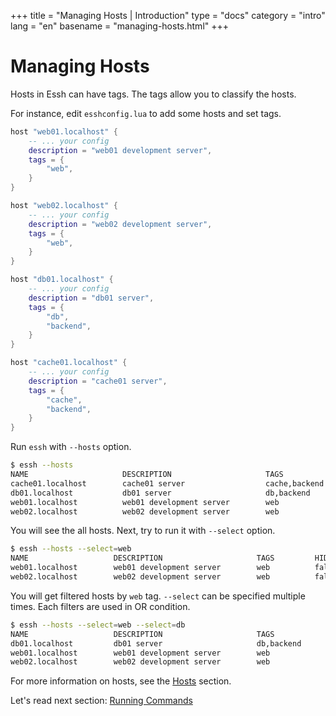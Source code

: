 +++
title = "Managing Hosts | Introduction"
type = "docs"
category = "intro"
lang = "en"
basename = "managing-hosts.html"
+++

# Managing Hosts

Hosts in Essh can have tags. The tags allow you to classify the hosts.

For instance, edit `esshconfig.lua` to add some hosts and set tags.

~~~lua
host "web01.localhost" {
    -- ... your config
    description = "web01 development server",
    tags = {
        "web",
    }
}

host "web02.localhost" {
    -- ... your config
    description = "web02 development server",
    tags = {
        "web",
    }
}

host "db01.localhost" {
    -- ... your config
    description = "db01 server",
    tags = {
        "db",
        "backend",
    }
}

host "cache01.localhost" {
    -- ... your config
    description = "cache01 server",
    tags = {
        "cache",
        "backend",
    }
}
~~~

Run `essh` with `--hosts` option.

~~~sh
$ essh --hosts
NAME                     DESCRIPTION                     TAGS                 HIDDEN
cache01.localhost        cache01 server                  cache,backend        false
db01.localhost           db01 server                     db,backend           false
web01.localhost          web01 development server        web                  false
web02.localhost          web02 development server        web                  false
~~~

You will see the all hosts. Next, try to run it with `--select` option.

~~~sh
$ essh --hosts --select=web
NAME                   DESCRIPTION                     TAGS         HIDDEN
web01.localhost        web01 development server        web          false
web02.localhost        web02 development server        web          false
~~~

You will get filtered hosts by `web` tag. `--select` can be specified multiple times. Each filters are used in OR condition.

~~~sh
$ essh --hosts --select=web --select=db
NAME                   DESCRIPTION                     TAGS              HIDDEN
db01.localhost         db01 server                     db,backend        false
web01.localhost        web01 development server        web               false
web02.localhost        web02 development server        web               false
~~~

For more information on hosts, see the [Hosts](/docs/en/hosts.html) section.

Let's read next section: [Running Commands](running-commands.html)
